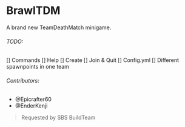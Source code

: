 # BrawlTDM

A brand new TeamDeathMatch minigame.

###### TODO:
[] Commands
 [] Help
 [] Create
 [] Join & Quit
[] Config.yml
[] Different spawnpoints in one team

###### Contributors:
* @Epicrafter60
* @EnderKenji

> Requested by SBS BuildTeam
